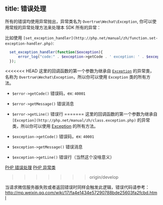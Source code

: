 title: 错误处理
---

所有的错误均使用异常抛出，异常类名为 `Overtrue\Wechat\Exception`, 你可以使用常规的异常处理方法来处理本 SDK 所有的异常：

比如使用 `[set_exception_handler](http://php.net/manual/zh/function.set-exception-handler.php)`:

```php
  set_exception_handler(function($exception){
      error_log("code:" . $exception->getCode . ' exception: ' . $exception->getMessage());
  });
```

<<<<<<< HEAD
这里的回调函数的第一个参数为继承自 [`Exception`](http://php.net/manual/zh/class.exception.php) 的异常类，名称为 `Overtrue\Wechat\Exception`，所以你可以使用 `Exception` 类的所有方法。

- `$error->getCode()` 错误码，ex: `40001`
- `$error->getMessage()` 错误消息
- `$error->getLine()` 错误行
=======
这里的回调函数的第一个参数为继承自 `[Exception](http://php.net/manual/zh/class.exception.php)` 的异常类，所以你可以使用 [Exception](http://php.net/manual/zh/class.exception.php) 的所有方法。

- `$exception->getCode()` 错误码，ex: `40001`
- `$exception->getMessage()` 错误消息
- `$exception->getLine()` 错误行（当然这个没啥意义）

[PHP 错误处理](http://php.net/manual/zh/book.errorfunc.php)
[PHP 异常类](http://php.net/manual/zh/class.exception.php)
>>>>>>> origin/develop

当请求微信服务器失败或者返回错误时同样会触发此逻辑，错误代码请参考：http://mp.weixin.qq.com/wiki/17/fa4e1434e57290788bde25603fa2fcbd.html